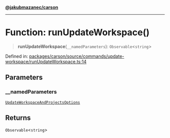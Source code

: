 [**@jakubmazanec/carson**](../README.md)

---

# Function: runUpdateWorkspace()

> **runUpdateWorkspace**(`__namedParameters`): `Observable`\<`string`\>

Defined in:
[packages/carson/source/commands/update-workspace/runUpdateWorkspace.ts:14](https://github.com/jakubmazanec/tools/blob/dccfe8e5cee218e88ff4db59e4bf460975897c58/packages/carson/source/commands/update-workspace/runUpdateWorkspace.ts#L14)

## Parameters

### \_\_namedParameters

[`UpdateWorkspaceAndProjectsOptions`](../type-aliases/UpdateWorkspaceAndProjectsOptions.md)

## Returns

`Observable`\<`string`\>
